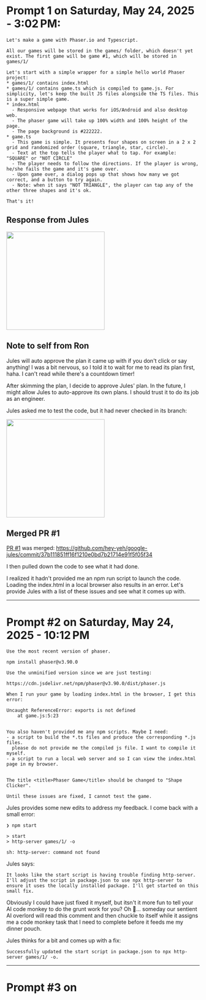 # Prompt 1 on Saturday, May 24, 2025 - 3:02 PM:


```
Let's make a game with Phaser.io and Typescript.

All our games will be stored in the games/ folder, which doesn't yet exist. The first game will be game #1, which will be stored in games/1/

Let's start with a simple wrapper for a simple hello world Phaser project:
* games/1/ contains index.html
* games/1/ contains game.ts which is compiled to game.js. For simplicity, let's keep the built JS files alongside the TS files. This is a super simple game.
* index.html
  - Responsive webpage that works for iOS/Android and also desktop web.
  - The phaser game will take up 100% width and 100% height of the page. 
  - The page background is #222222.
* game.ts
  - This game is simple. It presents four shapes on screen in a 2 x 2 grid and randomized order (square, triangle, star, circle).
  - Text at the top tells the player what to tap. For example: "SQUARE" or "NOT CIRCLE"
  - The player needs to follow the directions. If the player is wrong, he/she fails the game and it's game over.
  - Upon game over, a dialog pops up that shows how many we got correct, and a button to try again.
  - Note: when it says "NOT TRIANGLE", the player can tap any of the other three shapes and it's ok.

That's it!
```

## Response from Jules


<img width="256" alt="" src="https://github.com/user-attachments/assets/7c3888e0-23ff-4592-a0d6-30b733a3b1ac" />

## Note to self from Ron

Jules will auto approve the plan it came up with if you don't click or say anything! I was a bit nervous, so I told it to wait for me to read its plan first, haha. I can't read while there's a countdown timer!

After skimming the plan, I decide to approve Jules' plan. In the future, I might allow Jules to auto-approve its own plans. I should trust it to do its job as an engineer.

Jules asked me to test the code, but it had never checked in its branch:

<img width="256" alt="" src="https://github.com/user-attachments/assets/aa17f61d-52ef-47fc-bec2-2b5f61612fbb" />

## Merged PR #1

[PR #1](https://github.com/hey-yeh/google-jules/pull/1) was merged: https://github.com/hey-yeh/google-jules/commit/37b111851ff16f1210e0bd7b21714e91f5f05f34

I then pulled down the code to see what it had done.

I realized it hadn't provided me an npm run script to launch the code. Loading the index.html in a local browser also results in an error. Let's provide Jules with a list of these issues and see what it comes up with.

---

# Prompt #2 on Saturday, May 24, 2025 - 10:12 PM

```
Use the most recent version of phaser.

npm install phaser@v3.90.0

Use the unminified version since we are just testing:

https://cdn.jsdelivr.net/npm/phaser@v3.90.0/dist/phaser.js

When I run your game by loading index.html in the browser, I get this error:

Uncaught ReferenceError: exports is not defined
    at game.js:5:23


You also haven't provided me any npm scripts. Maybe I need:
- a script to build the *.ts files and produce the corresponding *.js files.
  please do not provide me the compiled js file. I want to compile it myself.
- a script to run a local web server and so I can view the index.html page in my browser.


The title <title>Phaser Game</title> should be changed to "Shape Clicker".

Until these issues are fixed, I cannot test the game.
```

Jules provides some new edits to address my feedback. I come back with a small error:

```
❯ npm start

> start
> http-server games/1/ -o

sh: http-server: command not found
```

Jules says:
```
It looks like the start script is having trouble finding http-server. I'll adjust the script in package.json to use npx http-server to ensure it uses the locally installed package. I'll get started on this small fix.
```

Obviously I could have just fixed it myself, but itsn't it more fun to tell your AI code monkey to do the grunt work for you? Oh 💩... someday our sentient AI overlord will read this comment and then chuckle to itself while it assigns me a code monkey task that I need to complete before it feeds me my dinner pouch.

Jules thinks for a bit and comes up with a fix:

```
Successfully updated the start script in package.json to npx http-server games/1/ -o.
```

---

# Prompt #3 on 
